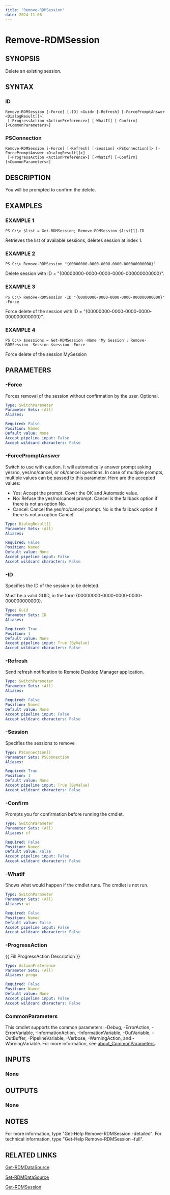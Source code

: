 ```yaml
---
title: 'Remove-RDMSession'
date: 2024-11-06
---
```



# Remove-RDMSession

## SYNOPSIS
Delete an existing session.

## SYNTAX

### ID
```
Remove-RDMSession [-Force] [-ID] <Guid> [-Refresh] [-ForcePromptAnswer <DialogResult[]>]
 [-ProgressAction <ActionPreference>] [-WhatIf] [-Confirm] [<CommonParameters>]
```

### PSConnection
```
Remove-RDMSession [-Force] [-Refresh] [-Session] <PSConnection[]> [-ForcePromptAnswer <DialogResult[]>]
 [-ProgressAction <ActionPreference>] [-WhatIf] [-Confirm] [<CommonParameters>]
```

## DESCRIPTION
You will be prompted to confirm the delete.

## EXAMPLES

### EXAMPLE 1
```
PS C:\> $list = Get-RDMSession; Remove-RDMSession $list[1].ID
```

Retrieves the list of available sessions, deletes session at index 1.

### EXAMPLE 2
```
PS C:\> Remove-RDMSession "{00000000-0000-0000-0000-000000000000}"
```

Delete session with ID = "{00000000-0000-0000-0000-000000000000}".

### EXAMPLE 3
```
PS C:\> Remove-RDMSession -ID "{00000000-0000-0000-0000-000000000000}" -Force
```

Force delete of the session with ID = "{00000000-0000-0000-0000-000000000000}".

### EXAMPLE 4
```
PS C:\> $sessions = Get-RDMSession -Name 'My Session'; Remove-RDMSession -Session $session -Force
```

Force delete of the session MySession

## PARAMETERS

### -Force
Forces removal of the session without confirmation by the user.
Optional.

```yaml
Type: SwitchParameter
Parameter Sets: (All)
Aliases:

Required: False
Position: Named
Default value: None
Accept pipeline input: False
Accept wildcard characters: False
```

### -ForcePromptAnswer
Switch to use with caution.
It will automatically answer prompt asking yes/no, yes/no/cancel, or ok/cancel questions.
In case of multiple prompts, multiple values can be passed to this parameter.
Here are the accepted values:
- Yes: Accept the prompt.
Cover the OK and Automatic value.
- No: Refuse the yes/no/cancel prompt.
Cancel is the fallback option if there is not an option No.
- Cancel: Cancel the yes/no/cancel prompt.
No is the fallback option if there is not an option Cancel.

```yaml
Type: DialogResult[]
Parameter Sets: (All)
Aliases:

Required: False
Position: Named
Default value: None
Accept pipeline input: False
Accept wildcard characters: False
```

### -ID
Specifies the ID of the session to be deleted.

Must be a valid GUID, in the form {00000000-0000-0000-0000-000000000000}.

```yaml
Type: Guid
Parameter Sets: ID
Aliases:

Required: True
Position: 1
Default value: None
Accept pipeline input: True (ByValue)
Accept wildcard characters: False
```

### -Refresh
Send refresh notification to Remote Desktop Manager application.

```yaml
Type: SwitchParameter
Parameter Sets: (All)
Aliases:

Required: False
Position: Named
Default value: None
Accept pipeline input: False
Accept wildcard characters: False
```

### -Session
Specifies the sessions to remove

```yaml
Type: PSConnection[]
Parameter Sets: PSConnection
Aliases:

Required: True
Position: 1
Default value: None
Accept pipeline input: True (ByValue)
Accept wildcard characters: False
```

### -Confirm
Prompts you for confirmation before running the cmdlet.

```yaml
Type: SwitchParameter
Parameter Sets: (All)
Aliases: cf

Required: False
Position: Named
Default value: False
Accept pipeline input: False
Accept wildcard characters: False
```

### -WhatIf
Shows what would happen if the cmdlet runs.
The cmdlet is not run.

```yaml
Type: SwitchParameter
Parameter Sets: (All)
Aliases: wi

Required: False
Position: Named
Default value: False
Accept pipeline input: False
Accept wildcard characters: False
```

### -ProgressAction
{{ Fill ProgressAction Description }}

```yaml
Type: ActionPreference
Parameter Sets: (All)
Aliases: proga

Required: False
Position: Named
Default value: None
Accept pipeline input: False
Accept wildcard characters: False
```

### CommonParameters
This cmdlet supports the common parameters: -Debug, -ErrorAction, -ErrorVariable, -InformationAction, -InformationVariable, -OutVariable, -OutBuffer, -PipelineVariable, -Verbose, -WarningAction, and -WarningVariable. For more information, see [about_CommonParameters](http://go.microsoft.com/fwlink/?LinkID=113216).

## INPUTS

### None
## OUTPUTS

### None
## NOTES
For more information, type "Get-Help Remove-RDMSession -detailed".
For technical information, type "Get-Help Remove-RDMSession -full".

## RELATED LINKS

[Get-RDMDataSource](http://127.0.0.1:1111/docs/Get-RDMDataSource/)

[Set-RDMDataSource](http://127.0.0.1:1111/docs/Set-RDMDataSource/)

[Get-RDMSession](http://127.0.0.1:1111/docs/Get-RDMSession/)

